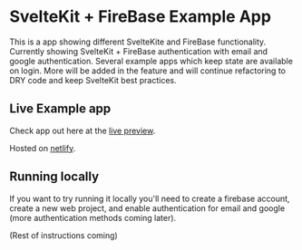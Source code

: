 # SvelteKit + FireBase Example App
This is a app showing different SvelteKite and FireBase functionality. Currently showing SvelteKit + FireBase authentication with email and google authentication. Several example apps which keep state are available on login. More will be added in the feature and will continue refactoring to DRY code and keep SvelteKit best practices.

## Live Example app
Check app out here at the [live preview](https://josh-sveltekit.netlify.app/).

Hosted on [netlify](https://netlify.com).

## Running locally

If you want to try running it locally you'll need to create a firebase account, create a new web project, and enable authentication for email and google (more authentication methods coming later). 

(Rest of instructions coming)
